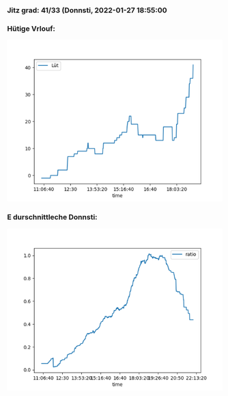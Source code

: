 ### Jitz grad: 41/33 (Donnsti, 2022-01-27 18:55:00

### Hütige Vrlouf:
![Graph](Today.png)

### E durschnittleche Donnsti:
![Graph](Donnsti.png)